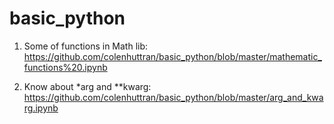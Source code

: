 # basic_python

1. Some of functions in Math lib:
https://github.com/colenhuttran/basic_python/blob/master/mathematic_functions%20.ipynb

2. Know about *arg and **kwarg:
https://github.com/colenhuttran/basic_python/blob/master/arg_and_kwarg.ipynb

